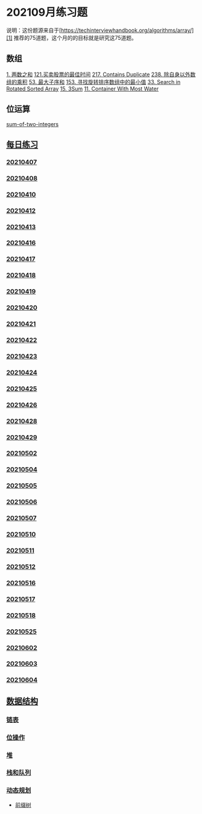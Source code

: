 # 202109月练习题  
说明：这份题源来自于[https://techinterviewhandbook.org/algorithms/array/][1] 推荐的75道题，这个月的的目标就是研究这75道题。
## 数组
[1. 两数之和][2]
[121.买卖股票的最佳时间][3]
[217. Contains Duplicate][4]
[238. 除自身以外数组的乘积][5]
[53. 最大子序和][6]
[153. 寻找旋转排序数组中的最小值][7]
[33. Search in Rotated Sorted Array][8]
[15. 3Sum][9]
[11. Container With Most Water][10]
## 位运算
[sum-of-two-integers][11] 
## [每日练习][12]
### [20210407][13]
### [20210408][14]
### [20210410][15]
### [20210412][16]
### [20210413][17]
### [20210416][18]
### [20210417][19]
### [20210418][20]
### [20210419][21]
### [20210420][22]
### [20210421][23]
### [20210422][24]
### [20210423][25]
### [20210424][26]
### [20210425][27]
### [20210426][28]
### [20210428][29]
### [20210429][30]
### [20210502][31]
### [20210504][32]
### [20210505][33]
### [20210506][34]
### [20210507][35]
### [20210510][36]
### [20210511][37]
### [20210512][38]
### [20210516][39]
### [20210517][40]
### [20210518][41]
### [20210525][42]
### [20210602][43]
### [20210603][44]
### [20210604][45]
## [数据结构][46]
### [链表][47]
### [位操作][48]
### [堆][49]
### [栈和队列][50]
### [动态规划][51]
- [前缀树][52]



[1]:	https://techinterviewhandbook.org/algorithms/array/
[2]:	https://leetcode-cn.com/problems/two-sum/
[3]:	https://leetcode-cn.com/problems/best-time-to-buy-and-sell-stock/
[4]:	https://leetcode-cn.com/problems/contains-duplicate/
[5]:	https://leetcode-cn.com/problems/product-of-array-except-self/
[6]:	https://leetcode-cn.com/problems/maximum-subarray/
[7]:	https://leetcode-cn.com/problems/find-minimum-in-rotated-sorted-array/
[8]:	https://leetcode-cn.com/problems/search-in-rotated-sorted-array/
[9]:	https://leetcode-cn.com/problems/3sum/
[10]:	https://leetcode-cn.com/problems/container-with-most-water/
[11]:	https://leetcode-cn.com/problems/sum-of-two-integers/
[12]:	https://github.com/fengxiao2019/AlgoPractice/tree/master/daily "每日练习"
[13]:	https://github.com/fengxiao2019/AlgoPractice/tree/master/daily/L20210407-link
[14]:	https://github.com/fengxiao2019/AlgoPractice/tree/master/daily/L20210408-link
[15]:	https://github.com/fengxiao2019/AlgoPractice/tree/master/daily/L20210410-link
[16]:	https://github.com/fengxiao2019/AlgoPractice/tree/master/daily/L20210412-link
[17]:	https://github.com/fengxiao2019/AlgoPractice/tree/master/daily/L20210413-bs
[18]:	https://github.com/fengxiao2019/AlgoPractice/tree/master/daily/L20210416-bs
[19]:	https://github.com/fengxiao2019/AlgoPractice/tree/master/daily/L20210417
[20]:	https://github.com/fengxiao2019/AlgoPractice/tree/master/daily/L20210418
[21]:	https://github.com/fengxiao2019/AlgoPractice/tree/master/daily/L20210419
[22]:	https://github.com/fengxiao2019/AlgoPractice/tree/master/daily/L20210420
[23]:	https://github.com/fengxiao2019/AlgoPractice/tree/master/daily/L20210421
[24]:	https://github.com/fengxiao2019/AlgoPractice/tree/master/daily/L20210422
[25]:	https://github.com/fengxiao2019/AlgoPractice/tree/master/daily/L20210423
[26]:	https://github.com/fengxiao2019/AlgoPractice/tree/master/daily/L20210424
[27]:	https://github.com/fengxiao2019/AlgoPractice/tree/master/daily/L20210425
[28]:	https://github.com/fengxiao2019/AlgoPractice/tree/master/daily/L20210426
[29]:	https://github.com/fengxiao2019/AlgoPractice/tree/master/daily/L20210428
[30]:	https://github.com/fengxiao2019/AlgoPractice/tree/master/daily/L20210429
[31]:	https://github.com/fengxiao2019/AlgoPractice/tree/master/daily/L20210502
[32]:	https://github.com/fengxiao2019/AlgoPractice/tree/master/daily/L20210504
[33]:	https://github.com/fengxiao2019/AlgoPractice/tree/master/daily/L20210505
[34]:	https://github.com/fengxiao2019/AlgoPractice/tree/master/daily/L20210506
[35]:	https://github.com/fengxiao2019/AlgoPractice/tree/master/daily/L20210507
[36]:	https://github.com/fengxiao2019/AlgoPractice/tree/master/daily/L20210510
[37]:	https://github.com/fengxiao2019/AlgoPractice/tree/master/daily/L20210511
[38]:	https://github.com/fengxiao2019/AlgoPractice/tree/master/daily/L20210512
[39]:	https://github.com/fengxiao2019/AlgoPractice/tree/master/daily/L20210516
[40]:	https://github.com/fengxiao2019/AlgoPractice/tree/master/daily/L20210517
[41]:	https://github.com/fengxiao2019/AlgoPractice/tree/master/daily/L20210518
[42]:	https://github.com/fengxiao2019/AlgoPractice/tree/master/daily/L20210525
[43]:	https://github.com/fengxiao2019/AlgoPractice/tree/master/daily/L20210602
[44]:	https://github.com/fengxiao2019/AlgoPractice/tree/master/daily/L20210603
[45]:	https://github.com/fengxiao2019/AlgoPractice/tree/master/daily/L20210604
[46]:	https://github.com/fengxiao2019/AlgoPractice/tree/master/DataStructure "数据结构"
[47]:	https://github.com/fengxiao2019/AlgoPractice/tree/master/DataStructure/link "链表"
[48]:	https://github.com/fengxiao2019/AlgoPractice/tree/master/DataStructure/bits
[49]:	https://github.com/fengxiao2019/AlgoPractice/tree/master/DataStructure/heap "heap"
[50]:	https://github.com/fengxiao2019/AlgoPractice/tree/master/DataStructure/stack
[51]:	https://github.com/fengxiao2019/AlgoPractice/tree/master/DataStructure/dp
[52]:	https://github.com/fengxiao2019/AlgoPractice/blob/master/DataStructure/tree/trie.md